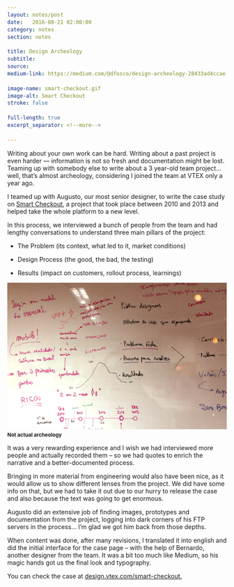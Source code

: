 ```yaml
---
layout: notes/post
date:   2016-08-21 02:00:00
category: notes
section: notes

title: Design Archeology
subtitle:
source:
medium-link: https://medium.com/@dfosco/design-archeology-28433ad4ccae

image-name: smart-checkout.gif
image-alt: Smart Checkout
stroke: false

full-length: true
excerpt_separator: <!--more-->

---
```


Writing about your own work can be hard. Writing about a past project is even harder — information is not so fresh and documentation might be lost. Teaming up with somebody else to write about a 3 year-old team project… well, that’s almost archeology, considering I joined the team at VTEX only a year ago.

I teamed up with Augusto, our most senior designer, to write the case study on [Smart Checkout](http://design.vtex.com/smart-checkout), a project that took place between 2010 and 2013 and helped take the whole platform to a new level.

<!--more-->

In this process, we interviewed a bunch of people from the team and had lengthy conversations to understand three main pillars of the project:

* The Problem (its context, what led to it, market conditions)

* Design Process (the good, the bad, the testing)

* Results (impact on customers, rollout process, learnings)

![Pictured: not actual archeology](/assets/images/articles/2016/08/archeology.png)
<small><strong>Not actual archeology</strong></small>

It was a very rewarding experience and I wish we had interviewed more people and actually recorded them – so we had quotes to enrich the narrative and a better-documented process.

Bringing in more material from engineering would also have been nice, as it would allow us to show different lenses from the project. We did have some info on that, but we had to take it out due to our hurry to release the case and also because the text was going to get enormous.

Augusto did an extensive job of finding images, prototypes and documentation from the project, logging into dark corners of his FTP servers in the process… I’m glad we got him back from those depths.

When content was done, after many revisions, I translated it into english and did the initial interface for the case page – with the help of Bernardo, another designer from the team. It was a bit too much like Medium, so his magic hands got us the final look and typography.

You can check the case at [design.vtex.com/smart-checkout.](http://design.vtex.com/smart-checkout)
